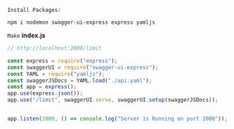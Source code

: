 `Install Packages:`

    npm i nodemon swagger-ui-express express yamljs

`Make`  **index.js**

```js
// http://localhost:2000/limit

const express = require("express");
const swaggerUI = require("swagger-ui-express");
const YAML = require("yamljs");
const swaggerJSDocs = YAML.load("./api.yaml");
const app = express();
app.use(express.json());
app.use("/limit", swaggerUI.serve, swaggerUI.setup(swaggerJSDocs));


app.listen(2000, () => console.log("Server is Running on port 2000"));

```